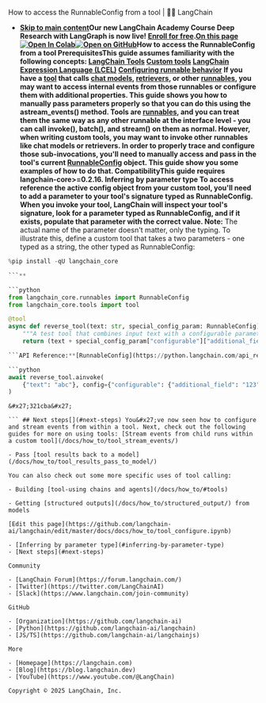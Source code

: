 How to access the RunnableConfig from a tool | 🦜️🔗 LangChain
- **[Skip to main content](#__docusaurus_skipToContent_fallback)Our new LangChain Academy Course Deep Research with LangGraph is now live! [Enroll for free](https://academy.langchain.com/courses/deep-research-with-langgraph/?utm_medium=internal&utm_source=docs&utm_campaign=q3-2025_deep-research-course_co).[On this page![Open In Colab ](https://colab.research.google.com/assets/colab-badge.svg)](https://colab.research.google.com/github/langchain-ai/langchain/blob/master/docs/docs/how_to/tool_configure.ipynb)[![Open on GitHub ](https://img.shields.io/badge/Open%20on%20GitHub-grey?logo=github&logoColor=white)](https://github.com/langchain-ai/langchain/blob/master/docs/docs/how_to/tool_configure.ipynb)How to access the RunnableConfig from a tool PrerequisitesThis guide assumes familiarity with the following concepts: [LangChain Tools](/docs/concepts/tools/) [Custom tools](/docs/how_to/custom_tools/) [LangChain Expression Language (LCEL)](/docs/concepts/lcel/) [Configuring runnable behavior](/docs/how_to/configure/) If you have a [tool](/docs/concepts/tools/) that calls [chat models](/docs/concepts/chat_models/), [retrievers](/docs/concepts/retrievers/), or other [runnables](/docs/concepts/runnables/), you may want to access internal events from those runnables or configure them with additional properties. This guide shows you how to manually pass parameters properly so that you can do this using the astream_events() method. Tools are [runnables](/docs/concepts/runnables/), and you can treat them the same way as any other runnable at the interface level - you can call invoke(), batch(), and stream() on them as normal. However, when writing custom tools, you may want to invoke other runnables like chat models or retrievers. In order to properly trace and configure those sub-invocations, you&#x27;ll need to manually access and pass in the tool&#x27;s current [RunnableConfig](https://python.langchain.com/api_reference/core/runnables/langchain_core.runnables.config.RunnableConfig.html) object. This guide show you some examples of how to do that. CompatibilityThis guide requires langchain-core>=0.2.16. Inferring by parameter type[​](#inferring-by-parameter-type) To access reference the active config object from your custom tool, you&#x27;ll need to add a parameter to your tool&#x27;s signature typed as RunnableConfig. When you invoke your tool, LangChain will inspect your tool&#x27;s signature, look for a parameter typed as RunnableConfig, and if it exists, populate that parameter with the correct value. Note:** The actual name of the parameter doesn&#x27;t matter, only the typing. To illustrate this, define a custom tool that takes a two parameters - one typed as a string, the other typed as RunnableConfig:

```python
%pip install -qU langchain_core

```**

```python
from langchain_core.runnables import RunnableConfig
from langchain_core.tools import tool

@tool
async def reverse_tool(text: str, special_config_param: RunnableConfig) -> str:
    """A test tool that combines input text with a configurable parameter."""
    return (text + special_config_param["configurable"]["additional_field"])[::-1]

```API Reference:**[RunnableConfig](https://python.langchain.com/api_reference/core/runnables/langchain_core.runnables.config.RunnableConfig.html) | [tool](https://python.langchain.com/api_reference/core/tools/langchain_core.tools.convert.tool.html) Then, if we invoke the tool with a config containing a configurable field, we can see that additional_field is passed through correctly:

```python
await reverse_tool.ainvoke(
    {"text": "abc"}, config={"configurable": {"additional_field": "123"}}
)

```

```output
&#x27;321cba&#x27;

``` ## Next steps[​](#next-steps) You&#x27;ve now seen how to configure and stream events from within a tool. Next, check out the following guides for more on using tools: [Stream events from child runs within a custom tool](/docs/how_to/tool_stream_events/)

- Pass [tool results back to a model](/docs/how_to/tool_results_pass_to_model/)

You can also check out some more specific uses of tool calling:

- Building [tool-using chains and agents](/docs/how_to/#tools)

- Getting [structured outputs](/docs/how_to/structured_output/) from models

[Edit this page](https://github.com/langchain-ai/langchain/edit/master/docs/docs/how_to/tool_configure.ipynb)

- [Inferring by parameter type](#inferring-by-parameter-type)
- [Next steps](#next-steps)

Community

- [LangChain Forum](https://forum.langchain.com/)
- [Twitter](https://twitter.com/LangChainAI)
- [Slack](https://www.langchain.com/join-community)

GitHub

- [Organization](https://github.com/langchain-ai)
- [Python](https://github.com/langchain-ai/langchain)
- [JS/TS](https://github.com/langchain-ai/langchainjs)

More

- [Homepage](https://langchain.com)
- [Blog](https://blog.langchain.dev)
- [YouTube](https://www.youtube.com/@LangChain)

Copyright © 2025 LangChain, Inc.